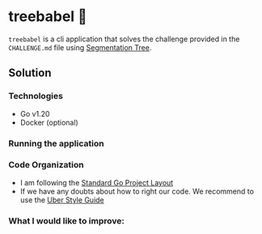 # treebabel 🌲

`treebabel` is a cli application that solves the challenge provided in the `CHALLENGE.md` file using [Segmentation Tree](https://en.wikipedia.org/wiki/Segment_tree).

## Solution

### Technologies

- Go v1.20
- Docker (optional)

### Running the application

### Code Organization
- I am following the [Standard Go Project Layout](https://github.com/golang-standards/project-layout)
- If we have any doubts about how to right our code. We recommend to use the [Uber Style Guide](https://github.com/uber-go/guide)

### What I would like to improve: